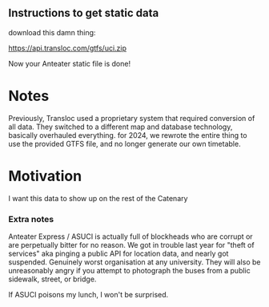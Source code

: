 ## Instructions to get static data

download this damn thing:

https://api.transloc.com/gtfs/uci.zip

Now your Anteater static file is done!

# Notes

Previously, Transloc used a proprietary system that required conversion of all data. They switched to a different map and database technology, basically overhauled everything. for 2024, we rewrote the entire thing to use the provided GTFS file, and no longer generate our own timetable.

# Motivation

I want this data to show up on the rest of the Catenary

### Extra notes

Anteater Express / ASUCI is actually full of blockheads who are corrupt or are perpetually bitter for no reason. We got in trouble last year for "theft of services" aka pinging a public API for location data, and nearly got suspended. Genuinely worst organisation at any university. They will also be unreasonably angry if you attempt to photograph the buses from a public sidewalk, street, or bridge.

If ASUCI poisons my lunch, I won't be surprised.